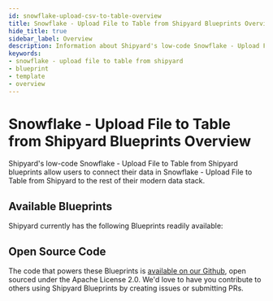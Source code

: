 ```yaml
---
id: snowflake-upload-csv-to-table-overview
title: Snowflake - Upload File to Table from Shipyard Blueprints Overview
hide_title: true
sidebar_label: Overview
description: Information about Shipyard's low-code Snowflake - Upload File to Table from Shipyard templates.
keywords:
- snowflake - upload file to table from shipyard
- blueprint
- template
- overview
---
```


# Snowflake - Upload File to Table from Shipyard Blueprints Overview

Shipyard's low-code Snowflake - Upload File to Table from Shipyard blueprints allow users to connect their data in Snowflake - Upload File to Table from Shipyard to the rest of their modern data stack.

## Available Blueprints
Shipyard currently has the following Blueprints readily available: 

## Open Source Code
The code that powers these Blueprints is [available on our Github](None), open sourced under the Apache License 2.0. We'd love to have you contribute to others using Shipyard Blueprints by creating issues or submitting PRs.
